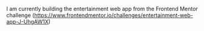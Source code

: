 I am currently building the entertainment web app from the Frontend Mentor challenge (https://www.frontendmentor.io/challenges/entertainment-web-app-J-UhgAW1X)
